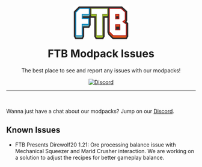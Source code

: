 <p align="center"><a href="https://feed-the-beast.com/modpack" ><img src="/.github/meta/assets/logo.svg" width="150" /></a></p>

<h1 align="center" style="margin-top: 1rem;">FTB Modpack Issues</h1>

<p  align="center">The best place to see and report any issues with our modpacks!</p>

<div  align="center">
<a href="https://ftb.team/discord"><img alt="Discord" src="https://img.shields.io/discord/372448486723158016"></a>
</div>

<hr><br>

Wanna just have a chat about our modpacks? Jump on our [Discord](https://ftb.team/discord).

## Known Issues

- FTB Presents Direwolf20 1.21: Ore processing balance issue with Mechanical Squeezer and Marid Crusher interaction. We are working on a solution to adjust the recipes for better gameplay balance.